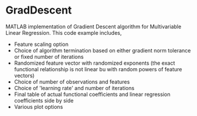 # GradDescent
MATLAB implementation of Gradient Descent algorithm for Multivariable Linear Regression. 
This code example includes,
* Feature scaling option
* Choice of algorithm termination based on either gradient norm tolerance or fixed number of iterations
* Randomized feature vector with randomized exponents (the exact functional relationship is not linear bu with random powers of feature vectors)
* Choice of number of observations and features
* Choice of 'learning rate' and number of iterations
* Final table of actual functional coefficients and linear regression coefficients side by side
* Various plot options
